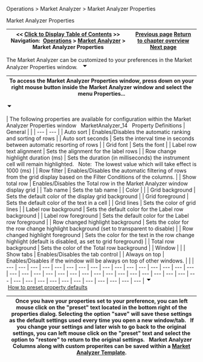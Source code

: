 ﻿
Operations > Market Analyzer > Market Analyzer Properties

Market Analyzer Properties

| << [Click to Display Table of Contents](market_analyzer_properties.md) >> **Navigation:**     [Operations](operations.md) > [Market Analyzer](market_analyzer.md) > Market Analyzer Properties | [Previous page](creating_cell_and_filter_condi.md) [Return to chapter overview](market_analyzer.md) [Next page](working_with_templates.md) |
| --- | --- |
The Market Analyzer can be customized to your preferences in the Market Analyzer Properties window.
 
![tog_minus](tog_minus.gif)

| To access the Market Analyzer Properties window, press down on your right mouse button inside the Market Analyzer window and select the menu Properties... |
| --- |
![tog_minus](tog_minus.gif)

| The following properties are available for configuration within the Market Analyzer Properties window   MarketAnalyzer_14   Property Definitions   | General |  | | --- | --- | | Auto sort | Enables/Disables the automatic ranking and sorting of rows | | Auto sort seconds | Sets the interval time in seconds between automatic resorting of rows | | Grid font | Sets the font | | Label row text alignment | Sets the alignment for the label rows | | Row change highlight duration (ms) | Sets the duration (in milliseconds) the instrument cell will remain highlighted.   Note:  The lowest value which will take effect is 1000 (ms) | | Row filter | Enables/Disables the automatic filtering of rows from the grid display based on the Filter Conditions of the columns. | | Show total row | Enables/Disables the Total row in the Market Analyzer window display grid | | Tab name | Sets the tab name | | Color |  | | Grid background | Sets the default color of the display grid background | | Grid foreground | Sets the default color of the text in a cell | | Grid lines | Sets the color of grid lines | | Label row background | Sets the default color for the Label row background | | Label row foreground | Sets the default color for the Label row foreground | | Row changed highlight background | Sets the color for the row change highlight background (set to transparent to disable) | | Row changed highlight foreground | Sets the color for the text in the row change highlight (default is disabled, as set to grid foreground) | | Total row background | Sets the color of the Total row background | | Window |  | | Show tabs | Enables/Disables the tab control | | Always on top | Enables/Disables if the window will be always on top of other windows. | |
| --- | --- | --- | --- | --- | --- | --- | --- | --- | --- | --- | --- | --- | --- | --- | --- | --- | --- | --- | --- | --- | --- | --- | --- | --- | --- | --- | --- | --- | --- | --- | --- | --- | --- | --- | --- | --- | --- | --- | --- | --- | --- | --- |
![tog_minus](tog_minus.gif)        [How to preset property defaults](javascript:HMToggle('toggle','HowToPresetPropertyDefaults','HowToPresetPropertyDefaults_ICON'))

| Once you have your properties set to your preference, you can left mouse click on the "preset" text located in the bottom right of the properties dialog. Selecting the option "save" will save these settings as the default settings used every time you open a new window/tab.   If you change your settings and later wish to go back to the original settings, you can left mouse click on the "preset" text and select the option to "restore" to return to the original settings.   Market Analyzer Columns along with custom properites can be saved within a [Market Analyzer Template](working_with_templates.md). |
| --- |

